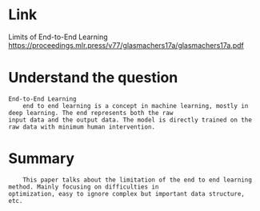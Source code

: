 Link
===============
<p>

Limits of End-to-End Learning
https://proceedings.mlr.press/v77/glasmachers17a/glasmachers17a.pdf

</p>

Understand the question
===============

    End-to-End Learning
        end to end learning is a concept in machine learning, mostly in deep learning. The end represents both the raw
    input data and the output data. The model is directly trained on the raw data with minimum human intervention. 

Summary
===============

        This paper talks about the limitation of the end to end learning method. Mainly focusing on difficulties in 
    optimization, easy to ignore complex but important data structure, etc.
        
